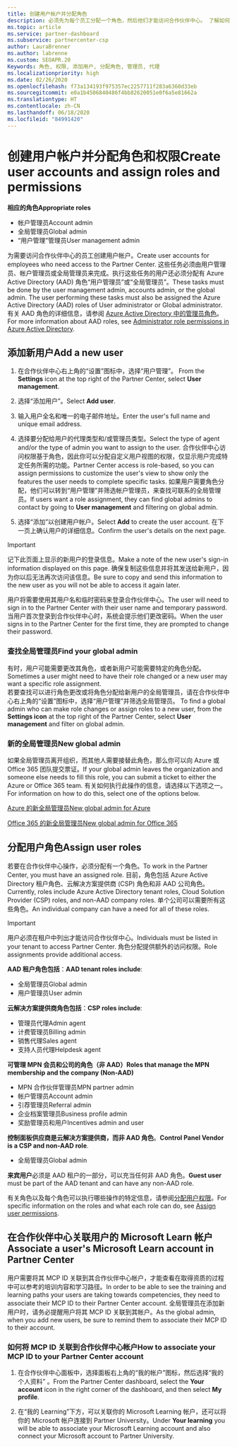 ```yaml
---
title: 创建用户帐户并分配角色
description: 必须先为每个员工分配一个角色，然后他们才能访问合作伙伴中心。 了解如何创建用户帐户、分配角色和设置权限。
ms.topic: article
ms.service: partner-dashboard
ms.subservice: partnercenter-csp
author: LauraBrenner
ms.author: labrenne
ms.custom: SEOAPR.20
Keywords: 角色, 权限, 添加用户, 分配角色, 管理员, 代理
ms.localizationpriority: high
ms.date: 02/26/2020
ms.openlocfilehash: f73a134193f975357ec2257711f283a6360d33eb
ms.sourcegitcommit: e0a1b4506840486f4bb82620051e0f6a5e81662a
ms.translationtype: HT
ms.contentlocale: zh-CN
ms.lasthandoff: 06/18/2020
ms.locfileid: "84991420"
---
```

# <a name="create-user-accounts-and-assign-roles-and-permissions"></a><span data-ttu-id="d4471-105">创建用户帐户并分配角色和权限</span><span class="sxs-lookup"><span data-stu-id="d4471-105">Create user accounts and assign roles and permissions</span></span>

<span data-ttu-id="d4471-106">**相应的角色**</span><span class="sxs-lookup"><span data-stu-id="d4471-106">**Appropriate roles**</span></span>

- <span data-ttu-id="d4471-107">帐户管理员</span><span class="sxs-lookup"><span data-stu-id="d4471-107">Account admin</span></span>
- <span data-ttu-id="d4471-108">全局管理员</span><span class="sxs-lookup"><span data-stu-id="d4471-108">Global admin</span></span>
- <span data-ttu-id="d4471-109">“用户管理”管理员</span><span class="sxs-lookup"><span data-stu-id="d4471-109">User management admin</span></span>

<span data-ttu-id="d4471-110">为需要访问合作伙伴中心的员工创建用户帐户。</span><span class="sxs-lookup"><span data-stu-id="d4471-110">Create user accounts for employees who need access to the Partner Center.</span></span> <span data-ttu-id="d4471-111">这些任务必须由用户管理员、帐户管理员或全局管理员来完成。执行这些任务的用户还必须分配有 Azure Active Directory (AAD) 角色“用户管理员”或“全局管理员”。</span><span class="sxs-lookup"><span data-stu-id="d4471-111">These tasks must be done by the user management admin, accounts admin, or the global admin. The user performing these tasks must also be assigned the Azure Active Directory (AAD) roles of User administrator or Global administrator.</span></span> <span data-ttu-id="d4471-112">有关 AAD 角色的详细信息，请参阅 [Azure Active Directory 中的管理员角色](https://docs.microsoft.com/azure/active-directory/users-groups-roles/directory-assign-admin-roles)。</span><span class="sxs-lookup"><span data-stu-id="d4471-112">For more information about AAD roles, see [Administrator role permissions in Azure Active Directory](https://docs.microsoft.com/azure/active-directory/users-groups-roles/directory-assign-admin-roles).</span></span>


## <a name="add-a-new-user"></a><span data-ttu-id="d4471-113">添加新用户</span><span class="sxs-lookup"><span data-stu-id="d4471-113">Add a new user</span></span>

1. <span data-ttu-id="d4471-114">在合作伙伴中心右上角的“设置”图标中，选择“用户管理”。 </span><span class="sxs-lookup"><span data-stu-id="d4471-114">From the **Settings** icon at the top right of the Partner Center, select **User management**.</span></span>

2. <span data-ttu-id="d4471-115">选择“添加用户”。</span><span class="sxs-lookup"><span data-stu-id="d4471-115">Select **Add user**.</span></span>

3. <span data-ttu-id="d4471-116">输入用户全名和唯一的电子邮件地址。</span><span class="sxs-lookup"><span data-stu-id="d4471-116">Enter the user's full name and unique email address.</span></span>

4. <span data-ttu-id="d4471-117">选择要分配给用户的代理类型和/或管理员类型。</span><span class="sxs-lookup"><span data-stu-id="d4471-117">Select the type of agent and/or the type of admin you want to assign to the user.</span></span> <span data-ttu-id="d4471-118">合作伙伴中心访问权限基于角色，因此你可以分配自定义用户视图的权限，仅显示用户完成特定任务所需的功能。</span><span class="sxs-lookup"><span data-stu-id="d4471-118">Partner Center access is role-based, so you can assign permissions to customize the user's view to show only the features the user needs to complete specific tasks.</span></span>  <span data-ttu-id="d4471-119">如果用户需要角色分配，他们可以转到“用户管理”并筛选帐户管理员，来查找可联系的全局管理员。</span><span class="sxs-lookup"><span data-stu-id="d4471-119">If users want a role assignment, they can find global admins to contact by going to **User management** and filtering on global admin.</span></span>

5. <span data-ttu-id="d4471-120">选择“添加”以创建用户帐户。</span><span class="sxs-lookup"><span data-stu-id="d4471-120">Select **Add** to create the user account.</span></span> <span data-ttu-id="d4471-121">在下一页上确认用户的详细信息。</span><span class="sxs-lookup"><span data-stu-id="d4471-121">Confirm the user's details on the next page.</span></span>

> [!IMPORTANT]  
> <span data-ttu-id="d4471-122">记下此页面上显示的新用户的登录信息。</span><span class="sxs-lookup"><span data-stu-id="d4471-122">Make a note of the new user's sign-in information displayed on this page.</span></span> <span data-ttu-id="d4471-123">确保复制这些信息并将其发送给新用户，因为你以后无法再次访问该信息。</span><span class="sxs-lookup"><span data-stu-id="d4471-123">Be sure to copy and send this information to the new user as you will not be able to access it again later.</span></span> 


<span data-ttu-id="d4471-124">用户将需要使用其用户名和临时密码来登录合作伙伴中心。</span><span class="sxs-lookup"><span data-stu-id="d4471-124">The user will need to sign in to the Partner Center with their user name and temporary password.</span></span> <span data-ttu-id="d4471-125">当用户首次登录到合作伙伴中心时，系统会提示他们更改密码。</span><span class="sxs-lookup"><span data-stu-id="d4471-125">When the user signs in to the Partner Center for the first time, they are prompted to change their password.</span></span> 


### <a name="find-your-global-admin"></a><span data-ttu-id="d4471-126">查找全局管理员</span><span class="sxs-lookup"><span data-stu-id="d4471-126">Find your global admin</span></span>

<span data-ttu-id="d4471-127">有时，用户可能需要更改其角色，或者新用户可能需要特定的角色分配。</span><span class="sxs-lookup"><span data-stu-id="d4471-127">Sometimes a user might need to have their role changed or a new user may want a specific role assignment.</span></span>  
<span data-ttu-id="d4471-128">若要查找可以进行角色更改或将角色分配给新用户的全局管理员，请在合作伙伴中心右上角的“设置”图标中，选择“用户管理”并筛选全局管理员。 </span><span class="sxs-lookup"><span data-stu-id="d4471-128">To find a global admin who can make role changes or assign roles to a new user, from the **Settings icon** at the top right of the Partner Center, select **User management** and filter on global admin.</span></span> 


### <a name="new-global-admin"></a><span data-ttu-id="d4471-129">新的全局管理员</span><span class="sxs-lookup"><span data-stu-id="d4471-129">New global admin</span></span>

<span data-ttu-id="d4471-130">如果全局管理员离开组织，而其他人需要接替此角色，那么你可以向 Azure 或 Office 365 团队提交票证。</span><span class="sxs-lookup"><span data-stu-id="d4471-130">If your global admin leaves the organization and someone else needs to fill this role, you can submit a ticket to either the Azure or Office 365 team.</span></span> <span data-ttu-id="d4471-131">有关如何执行此操作的信息，请选择以下选项之一。</span><span class="sxs-lookup"><span data-stu-id="d4471-131">For information on how to do this, select one of the options below.</span></span>

[<span data-ttu-id="d4471-132">Azure 的新全局管理员</span><span class="sxs-lookup"><span data-stu-id="d4471-132">New global admin for Azure</span></span>](https://support.microsoft.com/help/4505981/what-to-do-if-the-only-admin-for-your-mpn-program-has-left-the-company)

[<span data-ttu-id="d4471-133">Office 365 的新全局管理员</span><span class="sxs-lookup"><span data-stu-id="d4471-133">New global admin for Office 365</span></span>](https://admin.microsoft.com/)


## <a name="assign-user-roles"></a><span data-ttu-id="d4471-134">分配用户角色</span><span class="sxs-lookup"><span data-stu-id="d4471-134">Assign user roles</span></span>

<span data-ttu-id="d4471-135">若要在合作伙伴中心操作，必须分配有一个角色。</span><span class="sxs-lookup"><span data-stu-id="d4471-135">To work in the Partner Center, you must have an assigned role.</span></span>  <span data-ttu-id="d4471-136">目前，角色包括 Azure Active Directory 租户角色、云解决方案提供商 (CSP) 角色和非 AAD 公司角色。</span><span class="sxs-lookup"><span data-stu-id="d4471-136">Currently, roles include Azure Active Directory tenant roles, Cloud Solution Provider (CSP) roles, and non-AAD company roles.</span></span> <span data-ttu-id="d4471-137">单个公司可以需要所有这些角色。</span><span class="sxs-lookup"><span data-stu-id="d4471-137">An individual company can have a need for all of these roles.</span></span>

>[!Important]
><span data-ttu-id="d4471-138">用户必须在租户中列出才能访问合作伙伴中心。</span><span class="sxs-lookup"><span data-stu-id="d4471-138">Individuals must be listed in your tenant to access Partner Center.</span></span> <span data-ttu-id="d4471-139">角色分配提供额外的访问权限。</span><span class="sxs-lookup"><span data-stu-id="d4471-139">Role assignments provide additional access.</span></span>


<span data-ttu-id="d4471-140">**AAD 租户角色包括**：</span><span class="sxs-lookup"><span data-stu-id="d4471-140">**AAD tenant roles include**:</span></span>
- <span data-ttu-id="d4471-141">全局管理员</span><span class="sxs-lookup"><span data-stu-id="d4471-141">Global admin</span></span>
- <span data-ttu-id="d4471-142">用户管理员</span><span class="sxs-lookup"><span data-stu-id="d4471-142">User admin</span></span>

<span data-ttu-id="d4471-143">**云解决方案提供商角色包括**：</span><span class="sxs-lookup"><span data-stu-id="d4471-143">**CSP roles include**:</span></span>
- <span data-ttu-id="d4471-144">管理员代理</span><span class="sxs-lookup"><span data-stu-id="d4471-144">Admin agent</span></span>
- <span data-ttu-id="d4471-145">计费管理员</span><span class="sxs-lookup"><span data-stu-id="d4471-145">Billing admin</span></span>
- <span data-ttu-id="d4471-146">销售代理</span><span class="sxs-lookup"><span data-stu-id="d4471-146">Sales agent</span></span>
- <span data-ttu-id="d4471-147">支持人员代理</span><span class="sxs-lookup"><span data-stu-id="d4471-147">Helpdesk agent</span></span>

<span data-ttu-id="d4471-148">**可管理 MPN 会员和公司的角色（非 AAD）**</span><span class="sxs-lookup"><span data-stu-id="d4471-148">**Roles that manage the MPN membership and the company (Non-AAD)**</span></span>
- <span data-ttu-id="d4471-149">MPN 合作伙伴管理员</span><span class="sxs-lookup"><span data-stu-id="d4471-149">MPN partner admin</span></span>
- <span data-ttu-id="d4471-150">帐户管理员</span><span class="sxs-lookup"><span data-stu-id="d4471-150">Account admin</span></span>
- <span data-ttu-id="d4471-151">引荐管理员</span><span class="sxs-lookup"><span data-stu-id="d4471-151">Referral admin</span></span>
- <span data-ttu-id="d4471-152">企业档案管理员</span><span class="sxs-lookup"><span data-stu-id="d4471-152">Business profile admin</span></span>
- <span data-ttu-id="d4471-153">奖励管理员和用户</span><span class="sxs-lookup"><span data-stu-id="d4471-153">Incentives admin and user</span></span>

<span data-ttu-id="d4471-154">**控制面板供应商是云解决方案提供商，而非 AAD 角色**。</span><span class="sxs-lookup"><span data-stu-id="d4471-154">**Control Panel Vendor is a CSP and non-AAD role**.</span></span>
- <span data-ttu-id="d4471-155">全局管理员</span><span class="sxs-lookup"><span data-stu-id="d4471-155">Global admin</span></span>

<span data-ttu-id="d4471-156">**来宾用户**必须是 AAD 租户的一部分，可以充当任何非 AAD 角色。</span><span class="sxs-lookup"><span data-stu-id="d4471-156">**Guest user** must be part of the AAD tenant and can have any non-AAD role.</span></span>

<span data-ttu-id="d4471-157">有关角色以及每个角色可以执行哪些操作的特定信息，请参阅[分配用户权限](permissions-overview.md)。</span><span class="sxs-lookup"><span data-stu-id="d4471-157">For specific information on the roles and what each role can do, see [Assign user permissions](permissions-overview.md).</span></span>

## <a name="associate-a-users-microsoft-learn-account-in-partner-center"></a><span data-ttu-id="d4471-158">在合作伙伴中心关联用户的 Microsoft Learn 帐户</span><span class="sxs-lookup"><span data-stu-id="d4471-158">Associate a user's Microsoft Learn account in Partner Center</span></span>

<span data-ttu-id="d4471-159">用户需要将其 MCP ID 关联到其合作伙伴中心帐户，才能查看在取得资质的过程中可以参考的培训内容和学习路径。</span><span class="sxs-lookup"><span data-stu-id="d4471-159">In order to be able to see the training and learning paths your users are taking towards competencies, they need to associate their MCP ID to their Partner Center account.</span></span> <span data-ttu-id="d4471-160">全局管理员在添加新用户时，请务必提醒用户将其 MCP ID 关联到其帐户。</span><span class="sxs-lookup"><span data-stu-id="d4471-160">As the global admin, when you add new users, be sure to remind them to associate their MCP ID to their account.</span></span> 

### <a name="how-to-associate-your-mcp-id-to-your-partner-center-account"></a><span data-ttu-id="d4471-161">如何将 MCP ID 关联到合作伙伴中心帐户</span><span class="sxs-lookup"><span data-stu-id="d4471-161">How to associate your MCP ID to your Partner Center account</span></span>

1. <span data-ttu-id="d4471-162">在合作伙伴中心面板中，选择面板右上角的“我的帐户”图标，然后选择“我的个人资料” 。</span><span class="sxs-lookup"><span data-stu-id="d4471-162">From the Partner Center dashboard, select the **Your account** icon in the right corner of the dashboard, and then select **My profile**.</span></span>

2. <span data-ttu-id="d4471-163">在“我的 Learning”下方，可以关联你的 Microsoft Learning 帐户，还可以将你的 Microsoft 帐户连接到 Partner University。</span><span class="sxs-lookup"><span data-stu-id="d4471-163">Under **Your learning** you will be able to associate your Microsoft Learning account and also connect your Microsoft account to Partner University.</span></span>
